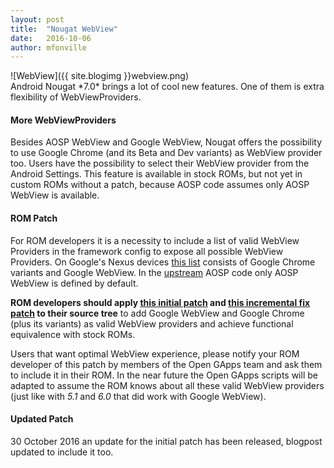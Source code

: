 ```yaml
---
layout: post
title:  "Nougat WebView"
date:   2016-10-06
author: mfonville
---
```

<div markdown='1'>
![WebView]({{ site.blogimg }}webview.png)
</div>
Android Nougat *7.0* brings a lot of cool new features. One of them is extra flexibility of WebViewProviders.

#### More WebViewProviders
Besides AOSP WebView and Google WebView, Nougat offers the possibility to use Google Chrome (and its Beta and Dev variants) as WebView provider too. Users have the possibility to select their WebView provider from the Android Settings. This feature is available in stock ROMs, but not yet in custom ROMs without a patch, because AOSP code assumes only AOSP WebView is available.

#### ROM Patch
For ROM developers it is a necessity to include a list of valid WebView Providers in the framework config to expose all possible WebView Providers. On Google's Nexus devices [this list](http://pastebin.com/NHB3Reuk) consists of Google Chrome variants and Google WebView. In the [upstream](https://android.googlesource.com/platform/frameworks/base/+/master/core/res/res/xml/config_webview_packages.xml) AOSP code only AOSP WebView is defined by default.

**ROM developers should apply [this initial patch](https://github.com/AOSPA/android_frameworks_base/commit/d36582165d4694da101cc65755af0841d443c80e) and [this incremental fix patch](https://github.com/AOSPA/android_frameworks_base/commit/b70f5994464cf6b3b29cedcc4efdd73807a27b0f) to their source tree** to add Google WebView and Google Chrome (plus its variants) as valid WebView providers and achieve functional equivalence with stock ROMs.

Users that want optimal WebView experience, please notify your ROM developer of this patch by members of the Open GApps team and ask them to include it in their ROM. In the near future the Open GApps scripts will be adapted to assume the ROM knows about all these valid WebView providers (just like with *5.1* and *6.0* that did work with Google WebView).

#### Updated Patch
30 October 2016 an update for the initial patch has been released, blogpost updated to include it too.
